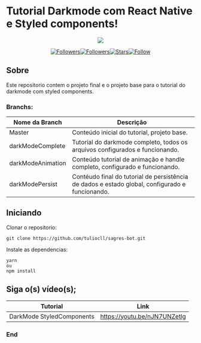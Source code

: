 # Tutorial Darkmode com React Native e Styled components!

<div align="center">

![](https://1.bp.blogspot.com/-_IW2cqyoWvY/Xo5qqUyC1zI/AAAAAAABARQ/r6FxSGnbkhIsmaBKkLRSiDQSN0EjoHYIQCLcBGAsYHQ/s320/capa%2B%25281%2529.jpg)

</div>

<div align="center">

[![Followers](https://img.shields.io/badge/Youtube-Inscreva--se-red)](http://youtube.com/tuliocalil)[![Followers](https://img.shields.io/github/followers/tuliocll?style=social)](https://github.com/tuliocll)[![Stars](https://img.shields.io/github/stars/tuliocll/sagres-bot?style=social)](#)[![Follow](https://img.shields.io/twitter/follow/tuliocalil?style=social)](https://twitter.com/BotSagres)

</div>

## Sobre

Este repositorio contem o projeto final e o projeto base para o tutorial do darkmode com styled components.

### Branchs:

Nome da Branch  | Descrição
------------- | -------------
Master  | Conteúdo inicial do tutorial, projeto base.
darkModeComplete  | Tutorial do darkmode completo, todos os arquivos configurados e funcionando.
darkModeAnimation  | Conteúdo tutorial de animação e handle completo, configurado e funcionando.
darkModePersist  | Contéudo final do tutorial de persistência de dados e estado global, configurado e funcionando.



## Iniciando

Clonar o repositorio:

```
git clone https://github.com/tuliocll/sagres-bot.git
```

Instale as dependencias:

```
yarn
ou
npm install
```

## Siga o(s) vídeo(s);

Tutorial  | Link
------------- | -------------
DarkMode StyledComponents  | https://youtu.be/nJN7UNZetlg


### End

